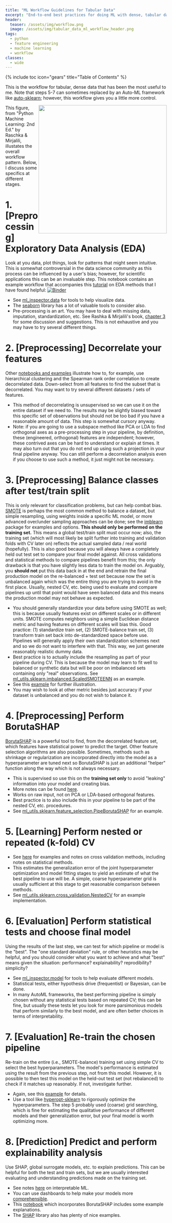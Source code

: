 ```yaml
---
title: "ML Workflow Guidelines for Tabular Data"
excerpt: "End-to-end best practices for doing ML with dense, tabular data."
header:
  teaser: /assets/img/workflow.png
  image: /assets/img/tabular_data_ml_workflow_header.png
tags:
  - python
  - feature engineering
  - machine learning
  - workflow
classes:
  - wide
---
```


{% include toc icon="gears" title="Table of Contents" %}

This is the workflow for tabular, dense data that has been the most useful to me.  Note that steps 5-7 can sometimes replaced by an Auto-ML framework like [auto-sklearn](https://automl.github.io/auto-sklearn/master/); however, this workflow gives you a little more control.


<a href="https://github.com/PacktPublishing/Python-Machine-Learning-Second-Edition/blob/master/Chapter01/images/01_09.png"><img style="float: right" src="/assets/img/01_09_rashka.png" width=400px></a>
This figure, from "Python Machine Learning: 2nd Ed." by Raschka & Mirjalili, illustates the overall workflow pattern.  Below, I discuss some specifics at different stages.

# 1. [Preprocessing] Exploratory Data Analysis (EDA)
Look at you data, plot things, look for patterns that might seem intuitive.  This is somewhat controversial in the data science community as this process can be influenced by a user's bias; however, for scientific applications this can be an invaluable step.  This notebook contains an example workflow that accompanies this [tutorial](/tutorials/eda/) on EDA methods that I have found helpful: [![Binder](https://mybinder.org/badge_logo.svg)](https://mybinder.org/v2/gh/nathan-mahynski/nathan-mahynski.github.io/public?filepath=%2F_tutorials%2Feda%2Feda_starting_point.ipynb) 
 * See [ml_inspector.data](https://github.com/mahynski/ml_inspector) for tools to help visualize data.
 * The [seaborn](https://seaborn.pydata.org/) library has a lot of valuable tools to consider also.
 * Pre-processing is an art.  You may have to deal with missing data, imputation, standardization, etc.  See Rashka & Mirjalili's book, [chapter 3](https://github.com/rasbt/python-machine-learning-book-3rd-edition/tree/master/ch04) for some discussion and suggestions.  This is not exhaustive and you may have to try several different things.
 
# 2. [Preprocessing] Decorrelate your features
Other [notebooks and examples](/examples/decorrelating_ml_features/) illustrate how to, for example, use hierarchical clustering and the Spearman rank order correlation to create decorrelated data.
Down-select from all features to find the subset that is decorrelated.  You may want to try several different datasets / sets of features.
 * This method of decorrelating is unsupervised so we can use it on the entire dataset if we need to.  The results may be slightly biased toward this specific set of observations but should not be too bad if you have a reasonable amount of data.  This step is somewhat cursory anyway.
 * Note: if you are going to use a subspace method like PCA or LDA to find orthogonal axes as a pre-processing step in your pipeline, by definition, these (engineered, orthogonal) features are independent; however, these contrived axes can be hard to understand or explain at times. It may also turn out that you do not end up using such a projection in your final pipeline anyway.  You can still perform a decorrelation analysis even if you choose to use such a method, it just might not be necessary.

# 3. [Preprocessing] Balance classes after test/train split
This is only relevant for classification problems, but can help combat bias. [SMOTE](https://imbalanced-learn.org/stable/over_sampling.html?highlight=smote) is perhaps the most common method to balance a dataset, but simple resampling, using weights inside a specific ML model, or more advanced over/under sampling approaches can be done; see the [imblearn](https://imbalanced-learn.org/stable/index.html) package for examples and options.  **This should only be performed on the training set.**  This means a global test/train split must occur now; also, the training set (which will most likely be split further into training and validation folds with CV later on) reflects the actual sampled data / real world (hopefully).  This is also good because you will always have a completely held out test set to compare your final model against.  All cross validations and statistical methods to compare pipelines benefit from this; the only drawback is that you have slightly less data to train the model on.  Arguably, you **should not** put this data back in at the end and retrain the final production model on the re-balanced + test set because now the set is unbalanced again which was the entire thing you are trying to avoid in the first place.  Usually, nested CV, etc. being used to evaluate and compare pipelines up until that point would have seen balanced data and this means the production model may not behave as expected.
 * You should generally standardize your data before using SMOTE as well; this is because usually features exist on different scales or in different units.  SMOTE computes neighbors using a simple Euclidean distance metric and having features on different scales will bias this.  Good practice: (1) standardize train set, (2) SMOTE-balance train set, (3) transform train set back into de-standardized space before use.  Pipelines will generally apply their own standardization schemes next and so we do not want to interfere with that.  This way, we just generate reasonably realistic dummy data. 
 * Best practice is to actually include the resampling as part of your pipeline during CV.  This is because the model may learn to fit well to balanced or synthetic data but will be poor on imbalanced sets containing only "real" observations.  See [ml_utils.sklearn.imbalanced.ScaledSMOTEENN](https://github.com/mahynski/ml_utils/blob/main/sklearn/imbalanced.py) as an example.
 * See this [example](/examples/imbalanced_datasets/) for further illustration.
 * You may wish to look at other metric besides just accuracy if your dataset is unbalanced and you do not wish to balance it.

# 4. [Preprocessing] Perform BorutaSHAP
[BorutaSHAP](/examples/borutashap/) is a powerful tool to find, from the decorrelated feature set, which features have statistical power to predict the target.  Other feature selection algorithms are also possible.  Sometimes, methods such as shrinkage or regularization are incorporated directly into the model as a hyperparameter are tuned next so BorutaSHAP is just an additional "helper" function along the way which is not always necessary.
 * This is supervised so use this on the **training set only** to avoid "leaking" information into your model and creating bias.
 * More notes can be found [here](/notes/borutashap).
 * Works on raw input, not on PCA or LDA-based orthogonal features.
 * Best practice is to also include this in your pipeline to be part of the nested CV, etc. procedures.
 * See [ml_utils.sklearn.feature_selection.PipeBorutaSHAP](https://github.com/mahynski/ml_utils/blob/main/sklearn/feature_selection.py) for an example.

# 5. [Learning] Perform nested or repeated (k-fold) CV
 * See [here](/examples/cross_validation) for examples and notes on cross validation methods, including notes on statistical methods.
 * This estimates the generalization error of the joint hyperparameter optimization and model fitting stages to yield an estimate of what the best pipeline to use will be. A simple, coarse hyperparameter grid is usually sufficient at this stage to get reasonable comparison between methods.
 * See [ml_utils.sklearn.cross_validation.NestedCV](https://github.com/mahynski/ml_utils/blob/main/sklearn/feature_selection.py) for an example implementation.

# 6. [Evaluation] Perform statistical tests and choose final model 
Using the results of the last step, we can test for which pipeline or model is the "best".  The "one standard deviation" rule, or other heuristics may be helpful, and you should consider what you want to achieve and what "best" means given the situation: performance? explainability? reprodibility? simplicity?
 * See [ml_inspector.model](https://github.com/mahynski/ml_inspector/model.py) for tools to help evaluate different models.
 * Statistical tests, either hypothesis drive (frequentist) or Bayesian, can be done.
 * In many AutoML frameworks, the best performing pipeline is simply chosen without any statistical tests based on repeated CV; this can be fine, but usually these tests let you look for more parsimonious models that perform similarly to the best model, and are often better choices in terms of interpretability.

# 7. [Evaluation] Re-train the chosen pipeline
Re-train on the entire (i.e., SMOTE-balance) training set using simple CV to select the best hyperparameters.  The model's performance is estimated using the result from the previous step, not from this model.  However, it is possible to then test this model on the held-out test set (not rebalanced) to check if it matches up reasonably.  If not, investigate further.
  * Again, see this [example](/examples/cross_validation) for details.
  * Use a tool like [hyperopt-sklearn](https://github.com/hyperopt/hyperopt-sklearn) to rigorously optimize the hyperparameters.  The step 5 probably used (coarse) grid searching, which is fine for estimating the qualitative performance of different models and their generalization error, but your final model is worth optimizing more.

# 8. [Prediction] Predict and perform explainability analysis 
Use SHAP, global surrogate models, etc. to explain predictions.  This can be helpful for both the test and train sets, but we are usually interested evaluating and understanding predictions made on the training set.
 * See notes [here](/notes/interpretable_machine_learning) on interpretable ML.
 * You can use dashboards to help make your models more [comprehensible](/tutorials/configuring_explainerdashboard).
 * This [notebook](/notes/borutashap) which incorporates BorutaSHAP includes some example explanations.
 * The [SHAP](https://github.com/slundberg/shap) library also has plenty of nice examples.
